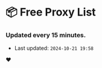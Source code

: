 # :package: Free Proxy List
### Updated every 15 minutes.

- Last updated: `2024-10-21 19:58`

:heart:
